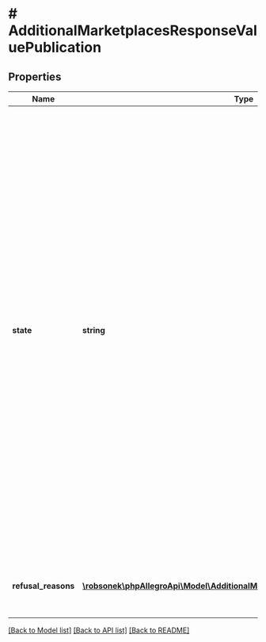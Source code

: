 # # AdditionalMarketplacesResponseValuePublication

## Properties

Name | Type | Description | Notes
------------ | ------------- | ------------- | -------------
**state** | **string** | Possible values:&lt;/br&gt; - &#x60;APPROVED&#x60; - the offer is visible in the given additional marketplace if it is active.&lt;/br&gt; - &#x60;REFUSED&#x60; - the offer or the seller does not meet the conditions required to display the offer in the given additional marketplace.&lt;/br&gt; - &#x60;IN_PROGRESS&#x60; - the process of qualifying the offer visibility in a given additional service is in progress.&lt;/br&gt; - &#x60;NOT_REQUESTED&#x60; - the seller has not indicated the intention of visibility in the given additional service.&lt;/br&gt; - &#x60;PENDING&#x60; - the seller has indicated the intention of visibility on a given additional marketplace, but the qualification process has not started, for example, due to offer status (only active offers are subject to the qualification process). | [optional]
**refusal_reasons** | [**\robsonek\phpAllegroApi\Model\AdditionalMarketplacesRefusalReasonResponse[]**](AdditionalMarketplacesRefusalReasonResponse.md) | Reasons for marketplace publication refusal. Empty list for not refused marketplaces. | [optional]

[[Back to Model list]](../../README.md#models) [[Back to API list]](../../README.md#endpoints) [[Back to README]](../../README.md)
